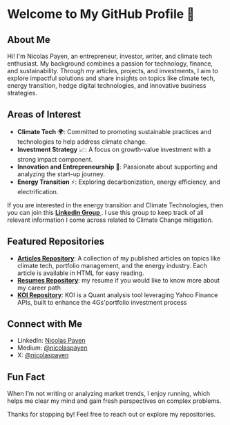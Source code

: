 # Welcome to My GitHub Profile 👋

## About Me

Hi! I'm Nicolas Payen, an entrepreneur, investor, writer, and climate tech enthusiast. 
My background combines a passion for technology, finance, and sustainability. Through my articles, projects, and investments, I aim to explore impactful solutions and share insights on topics like climate tech, energy transition, hedge digital technologies, and innovative business strategies. 

## Areas of Interest

- **Climate Tech** 🌍: Committed to promoting sustainable practices and technologies to help address climate change. 
- **Investment Strategy** 📈: A focus on growth-value investment with a strong impact component.
- **Innovation and Entrepreneurship** 🚀: Passionate about supporting and analyzing the start-up journey.
- **Energy Transition** ⚡: Exploring decarbonization, energy efficiency, and electrification.

If you are interested in the energy transition and Climate Technologies, then you can join this **[Linkedin Group ](https://www.linkedin.com/groups/12485043/)**. I use this group to keep track of all relevant information I come across related to Climate Change mitigation.

## Featured Repositories

- **[Articles Repository](https://github.com/nicolaspayen1978/Articles)**: A collection of my published articles on topics like climate tech, portfolio management, and the energy industry. Each article is available in HTML for easy reading.
- **[Resumes Repository](https://github.com/nicolaspayen1978/Resumes)**: my resume if you would like to know more about my career path
- **[KOI Repository](https://github.com/nicolaspayen1978/KOI)**: KOI is a Quant analysis tool leveraging Yahoo Finance APIs, built to enhance the 4Gs'portfolio investment process

## Connect with Me

- LinkedIn: [Nicolas Payen](https://www.linkedin.com/in/nicolaspayen)
- Medium: [@nicolaspayen](https://medium.com/@nicolaspayen)
- X: [@nicolaspayen](https://x.com/nicolaspayen)

## Fun Fact

When I’m not writing or analyzing market trends, I enjoy running, which helps me clear my mind and gain fresh perspectives on complex problems.

Thanks for stopping by! Feel free to reach out or explore my repositories.
